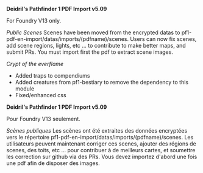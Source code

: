**Deidril's Pathfinder 1 PDF Import v5.09**

For Foundry V13 only. 

*Public Scenes*
Scenes have been moved from the encrypted datas to pf1-pdf-en-import/datas/imports/(pdfname)/scenes.
Users can now fix scenes, add scene regions, lights, etc ... to contribute to make better maps, and submit PRs.
You must import first the pdf to extract scene images.

*Crypt of the everflame*
- Added traps to compendiums
- Added creatures from pf1-bestiary to remove the dependency to this module
- Fixed/enhanced css


**Deidril's Pathfinder 1 PDF Import v5.09** 

Pour Foundry V13 seulement.

*Scènes publiques*
Les scènes ont été extraites des données encryptées vers le répertoire  pf1-pdf-en-import/datas/imports/(pdfname)/scenes.
Les utilisateurs peuvent maintenant corriger ces scenes, ajouter des régions de scenes, des toits, etc ... pour contribuer à de meilleurs cartes, et soumettre les correction sur github via des PRs.
Vous devez importez d'abord une fois une pdf afin de disposer des images.


